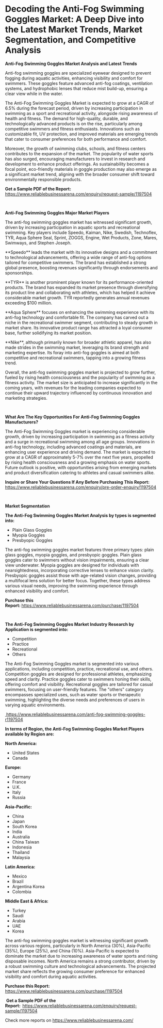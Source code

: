 <p><h1>Decoding the Anti-Fog Swimming Goggles Market: A Deep Dive into the Latest Market Trends, Market Segmentation, and Competitive Analysis</h1></p><p><strong>Anti-Fog Swimming Goggles Market Analysis and Latest Trends</strong></p>
<p><p>Anti-fog swimming goggles are specialized eyewear designed to prevent fogging during aquatic activities, enhancing visibility and comfort for swimmers. These goggles feature advanced anti-fog coatings, ventilation systems, and hydrophobic lenses that reduce mist build-up, ensuring a clear view while in the water.</p><p>The Anti-Fog Swimming Goggles Market is expected to grow at a CAGR of 6.5% during the forecast period, driven by increasing participation in swimming as a sport and recreational activity, alongside rising awareness of health and fitness. The demand for high-quality, durable, and technologically advanced products is on the rise, particularly among competitive swimmers and fitness enthusiasts. Innovations such as customizable fit, UV protection, and improved materials are emerging trends that cater to consumer preferences for both performance and comfort.</p><p>Moreover, the growth of swimming clubs, schools, and fitness centers contributes to the expansion of the market. The popularity of water sports has also surged, encouraging manufacturers to invest in research and development to enhance product offerings. As sustainability becomes a focal point, eco-friendly materials in goggle production may also emerge as a significant market trend, aligning with the broader consumer shift toward environmentally responsible products.</p></p>
<p><strong>Get a Sample PDF of the Report:&nbsp;</strong> <a href="https://www.reliablebusinessarena.com/enquiry/request-sample/1197504?utm_campaign=3531&utm_medium=2&utm_source=Github&utm_content=ia&utm_term=05042025&utm_id=anti-fog-swimming-goggles">https://www.reliablebusinessarena.com/enquiry/request-sample/1197504</a></p>
<p>&nbsp;</p>
<p><strong>Anti-Fog Swimming Goggles Major Market Players</strong></p>
<p><p>The anti-fog swimming goggles market has witnessed significant growth, driven by increasing participation in aquatic sports and recreational swimming. Key players include Speedo, Kaiman, Nike, Swedish, Technoflex, TYR, Aqua Sphere Seal, Sprint, ZOGGS, Engine, Wet Products, Zone, Mares, Swimways, and Stephen Joseph.</p><p>**Speedo** leads the market with its innovative designs and a commitment to technological advancements, offering a wide range of anti-fog options tailored for competitive swimmers. The brand has established a strong global presence, boosting revenues significantly through endorsements and sponsorships.</p><p>**TYR** is another prominent player known for its performance-oriented products. The brand has expanded its market presence through diversifying its product line and collaborating with athletes, which has helped it achieve considerable market growth. TYR reportedly generates annual revenues exceeding $100 million.</p><p>**Aqua Sphere** focuses on enhancing the swimming experience with its anti-fog technology and comfortable fit. The company has carved out a niche in the recreational swimmer segment, contributing to steady growth in market share. Its innovative product range has attracted a loyal consumer base, further solidifying its market position.</p><p>**Nike**, although primarily known for broader athletic apparel, has also made strides in the swimming market, leveraging its brand strength and marketing expertise. Its foray into anti-fog goggles is aimed at both competitive and recreational swimmers, tapping into a growing fitness trend.</p><p>Overall, the anti-fog swimming goggles market is projected to grow further, fueled by rising health consciousness and the popularity of swimming as a fitness activity. The market size is anticipated to increase significantly in the coming years, with revenues for the leading companies expected to continue their upward trajectory influenced by continuous innovation and marketing strategies.</p></p>
<p>&nbsp;</p>
<p><strong>What Are The Key Opportunities For Anti-Fog Swimming Goggles Manufacturers?</strong></p>
<p><p>The Anti-Fog Swimming Goggles market is experiencing considerable growth, driven by increasing participation in swimming as a fitness activity and a surge in recreational swimming among all age groups. Innovations in anti-fog technology, including advanced coatings and materials, are enhancing user experience and driving demand. The market is expected to grow at a CAGR of approximately 5-7% over the next five years, propelled by rising health consciousness and a growing emphasis on water sports. Future outlook is positive, with opportunities arising from emerging markets and product diversification catering to athletes and casual swimmers alike.</p></p>
<p><strong>Inquire or Share Your Questions If Any Before Purchasing This Report:</strong> <a href="https://www.reliablebusinessarena.com/enquiry/pre-order-enquiry/1197504?utm_campaign=3531&utm_medium=2&utm_source=Github&utm_content=ia&utm_term=05042025&utm_id=anti-fog-swimming-goggles">https://www.reliablebusinessarena.com/enquiry/pre-order-enquiry/1197504</a></p>
<p>&nbsp;</p>
<p><strong>Market Segmentation</strong></p>
<p><strong>The Anti-Fog Swimming Goggles Market Analysis by types is segmented into:</strong></p>
<p><ul><li>Plain Glass Goggles</li><li>Myopia Goggles</li><li>Presbyopic Goggles</li></ul></p>
<p><p>The anti-fog swimming goggles market features three primary types: plain glass goggles, myopia goggles, and presbyopic goggles. Plain glass goggles cater to swimmers without vision impairments, ensuring a clear view underwater. Myopia goggles are designed for individuals with nearsightedness, incorporating corrective lenses to enhance vision clarity. Presbyopic goggles assist those with age-related vision changes, providing a multifocal lens solution for better focus. Together, these types address various visual needs, improving the swimming experience through enhanced visibility and comfort.</p></p>
<p><strong>Purchase this Report:&nbsp;</strong><a href="https://www.reliablebusinessarena.com/purchase/1197504?utm_campaign=3531&utm_medium=2&utm_source=Github&utm_content=ia&utm_term=05042025&utm_id=anti-fog-swimming-goggles">https://www.reliablebusinessarena.com/purchase/1197504</a></p>
<p>&nbsp;</p>
<p><strong>The Anti-Fog Swimming Goggles Market Industry Research by Application is segmented into:</strong></p>
<p><ul><li>Competition</li><li>Practice</li><li>Recreational</li><li>Others</li></ul></p>
<p><p>The Anti-Fog Swimming Goggles market is segmented into various applications, including competition, practice, recreational use, and others. Competition goggles are designed for professional athletes, emphasizing speed and clarity. Practice goggles cater to swimmers honing their skills, offering comfort and visibility. Recreational goggles are tailored for casual swimmers, focusing on user-friendly features. The "others" category encompasses specialized uses, such as water sports or therapeutic swimming, highlighting the diverse needs and preferences of users in varying aquatic environments.</p></p>
<p><a href="https://www.reliablebusinessarena.com/anti-fog-swimming-goggles-r1197504?utm_campaign=3531&utm_medium=2&utm_source=Github&utm_content=ia&utm_term=05042025&utm_id=anti-fog-swimming-goggles">&nbsp;https://www.reliablebusinessarena.com/anti-fog-swimming-goggles-r1197504</a></p>
<p><strong>In terms of Region, the Anti-Fog Swimming Goggles Market Players available by Region are:</strong></p>
<p>
    <p> <strong> North America: </strong>
        <ul>
            <li>United States</li>
            <li>Canada</li>
        </ul>
        </p> 
    <p> <strong> Europe: </strong>
        <ul>
            <li>Germany</li>
            <li>France</li>
            <li>U.K.</li>
            <li>Italy</li>
            <li>Russia</li>
        </ul>
        </p> 
    <p> <strong> Asia-Pacific: </strong>
        <ul>
            <li>China</li>
            <li>Japan</li>
            <li>South Korea</li>
            <li>India</li>
            <li>Australia</li>
            <li>China Taiwan</li>
            <li>Indonesia</li>
            <li>Thailand</li>
            <li>Malaysia</li>
        </ul>
        </p> 
    <p> <strong> Latin America: </strong>
        <ul>
            <li>Mexico</li>
            <li>Brazil</li>
            <li>Argentina Korea</li>
            <li>Colombia</li>
        </ul>
        </p> 
    <p> <strong> Middle East & Africa: </strong>
        <ul>
            <li>Turkey</li>
            <li>Saudi</li>
            <li>Arabia</li>
            <li>UAE</li>
            <li>Korea</li>
        </ul>
    </p>
    </p>
<p><p>The anti-fog swimming goggles market is witnessing significant growth across various regions, particularly in North America (30%), Asia-Pacific (35%), Europe (25%), and China (10%). Asia-Pacific is expected to dominate the market due to increasing awareness of water sports and rising disposable incomes. North America remains a strong contributor, driven by a robust swimming culture and technological advancements. The projected market share reflects the growing consumer preference for enhanced visibility and comfort during aquatic activities.</p></p>
<p><strong>Purchase this Report: </strong><a href="https://www.reliablebusinessarena.com/purchase/1197504?utm_campaign=3531&utm_medium=2&utm_source=Github&utm_content=ia&utm_term=05042025&utm_id=anti-fog-swimming-goggles">https://www.reliablebusinessarena.com/purchase/1197504</a></p>
<p>&nbsp;<strong>Get a Sample PDF of the Report:&nbsp;&nbsp;</strong><a href="https://www.reliablebusinessarena.com/enquiry/request-sample/1197504?utm_campaign=3531&utm_medium=2&utm_source=Github&utm_content=ia&utm_term=05042025&utm_id=anti-fog-swimming-goggles">https://www.reliablebusinessarena.com/enquiry/request-sample/1197504</a></p>
<p><strong></strong></p>
<p>Check more reports on <a href="https://www.reliablebusinessarena.com/?utm_campaign=3531&utm_medium=2&utm_source=Github&utm_content=ia&utm_term=05042025&utm_id=anti-fog-swimming-goggles">https://www.reliablebusinessarena.com/</a></p>